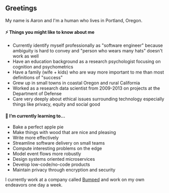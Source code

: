 ## Greetings
My name is Aaron and I'm a human who lives in Portland, Oregon.

#### ⚡ Things you might like to know about me
- Currently identify myself professionally as "software engineer" because ambiguity is hard to convey and "person who wears many hats" doesn't work as well
- Have an education background as a research psychologist focusing on cognition and psychometrics
- Have a family (wife + kids) who are way more important to me than most definitions of "success"
- Grew up in small towns in coastal Oregon and rural California
- Worked as a research data scientist from 2009-2013 on projects at the Department of Defense
- Care very deeply about ethical issues surrounding technology especially things like privacy, equity and social good

#### 🌱 I’m currently learning to...
- Bake a perfect apple pie
- Make things with wood that are nice and pleasing
- Write more effectively
- Streamline software delivery on small teams
- Compute interesting problems on the edge
- Model event flows more robustly
- Design systems oriented microservices
- Develop low-code/no-code products
- Maintain privacy through encryption and security

I currently work at a company called [Bumped](https://bumped.com) and work on my own endeavors one day a week.  
<!--
**akwirick/akwirick** is a ✨ _special_ ✨ repository because its `README.md` (this file) appears on your GitHub profile.

Here are some ideas to get you started:

- 🔭 I’m currently working on ...
- 🌱 I’m currently learning ...
- 👯 I’m looking to collaborate on ...
- 🤔 I’m looking for help with ...
- 💬 Ask me about ...
- 📫 How to reach me: ...
- 😄 Pronouns: ...
- ⚡ Fun fact: ...
-->
